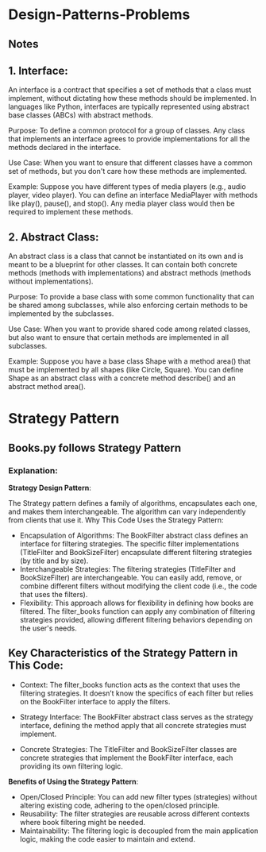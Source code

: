 # Design-Patterns-Problems

## Notes
## 1. Interface:

An interface is a contract that specifies a set of methods that a class must implement, without dictating how these methods should be implemented. In languages like Python, interfaces are typically represented using abstract base classes (ABCs) with abstract methods.

Purpose: To define a common protocol for a group of classes. Any class that implements an interface agrees to provide implementations for all the methods declared in the interface.

Use Case: When you want to ensure that different classes have a common set of methods, but you don't care how these methods are implemented.

Example: Suppose you have different types of media players (e.g., audio player, video player). You can define an interface MediaPlayer with methods like play(), pause(), and stop(). Any media player class would then be required to implement these methods.


## 2. Abstract Class:

An abstract class is a class that cannot be instantiated on its own and is meant to be a blueprint for other classes. It can contain both concrete methods (methods with implementations) and abstract methods (methods without implementations).

Purpose: To provide a base class with some common functionality that can be shared among subclasses, while also enforcing certain methods to be implemented by the subclasses.

Use Case: When you want to provide shared code among related classes, but also want to ensure that certain methods are implemented in all subclasses.

Example: Suppose you have a base class Shape with a method area() that must be implemented by all shapes (like Circle, Square). You can define Shape as an abstract class with a concrete method describe() and an abstract method area().

# Strategy Pattern

## Books.py follows Strategy Pattern
### Explanation:
**Strategy Design Pattern**:

The Strategy pattern defines a family of algorithms, encapsulates each one, and makes them interchangeable. The algorithm can vary independently from clients that use it.
Why This Code Uses the Strategy Pattern:

- Encapsulation of Algorithms: The BookFilter abstract class defines an interface for filtering strategies. The specific filter implementations (TitleFilter and BookSizeFilter) encapsulate different filtering strategies (by title and by size).
- Interchangeable Strategies: The filtering strategies (TitleFilter and BookSizeFilter) are interchangeable. You can easily add, remove, or combine different filters without modifying the client code (i.e., the code that uses the filters).
- Flexibility: This approach allows for flexibility in defining how books are filtered. The filter_books function can apply any combination of filtering strategies provided, allowing different filtering behaviors depending on the user's needs.

## Key Characteristics of the Strategy Pattern in This Code:
- Context: The filter_books function acts as the context that uses the filtering strategies. It doesn’t know the specifics of each filter but relies on the BookFilter interface to apply the filters.

- Strategy Interface: The BookFilter abstract class serves as the strategy interface, defining the method apply that all concrete strategies must implement.

- Concrete Strategies: The TitleFilter and BookSizeFilter classes are concrete strategies that implement the BookFilter interface, each providing its own filtering logic.

**Benefits of Using the Strategy Pattern**:
- Open/Closed Principle: You can add new filter types (strategies) without altering existing code, adhering to the open/closed principle.
- Reusability: The filter strategies are reusable across different contexts where book filtering might be needed.
- Maintainability: The filtering logic is decoupled from the main application logic, making the code easier to maintain and extend.